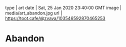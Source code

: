 type | art
date | Sat, 25 Jan 2020 23:40:00 GMT
image | media/art_abandon.jpg
url | https://toot.cafe/@zvava/103546592870465253

# Abandon

